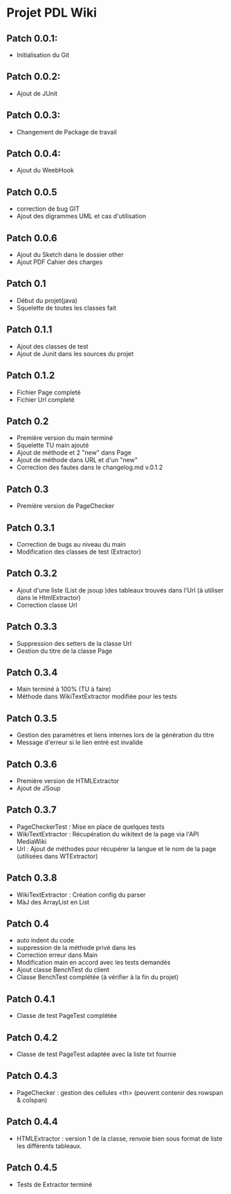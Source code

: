Projet PDL Wiki
=======================

## Patch 0.0.1:
* Initialisation du Git

## Patch 0.0.2:
* Ajout de JUnit

## Patch 0.0.3:
* Changement de Package de travail

## Patch 0.0.4:
* Ajout du WeebHook

## Patch 0.0.5
* correction de bug GIT
* Ajout des digrammes UML et cas d'utilisation

## Patch 0.0.6
* Ajout du Sketch dans le dossier other
* Ajout PDF Cahier des charges

## Patch 0.1
* Début du projet(java)
* Squelette de toutes les classes fait

## Patch 0.1.1
* Ajout des classes de test
* Ajout de Junit dans les sources du projet 

## Patch 0.1.2
* Fichier Page completé
* Fichier Url completé

## Patch 0.2
* Première version du main terminé
* Squelette TU main ajouté
* Ajout de méthode et 2 "new" dans Page
* Ajout de méthode dans URL et d'un "new"
* Correction des fautes dans le changelog.md v.0.1.2

## Patch 0.3
* Première version de PageChecker

## Patch 0.3.1
* Correction de bugs au niveau du main
* Modification des classes de test (Extractor)

## Patch 0.3.2
* Ajout d'une liste (List<Element> de jsoup )des tableaux trouvés dans l'Url (à utiliser dans le HtmlExtractor)
* Correction classe Url

## Patch 0.3.3
* Suppression des setters de la classe Url
* Gestion du titre de la classe Page

## Patch 0.3.4
* Main terminé à 100% (TU à faire)
* Méthode dans WikiTextExtractor modifiée pour les tests

## Patch 0.3.5
* Gestion des paramètres et liens internes lors de la génération du titre
* Message d'erreur si le lien entré est invalide

## Patch 0.3.6
* Première version de HTMLExtractor
* Ajout de JSoup

## Patch 0.3.7
* PageCheckerTest : Mise en place de quelques tests
* WikiTextExtractor : Récupération du wikitext de la page via l'API MediaWiki
* Url : Ajout de méthodes pour récupérer la langue et le nom de la page (utilisées dans WTExtractor)

## Patch 0.3.8
* WikiTextExtractor : Création config du parser
* MàJ des ArrayList en List

## Patch 0.4
* auto indent du code
* suppression de la méthode privé dans les
* Correction erreur dans Main
* Modification main en accord avec les tests demandés
* Ajout classe BenchTest du client
* Classe BenchTest complétée (à vérifier à la fin du projet)

## Patch 0.4.1
* Classe de test  PageTest complétée

## Patch 0.4.2
* Classe de test PageTest adaptée avec la liste txt fournie

## Patch 0.4.3
* PageChecker : gestion des cellules \<th> (peuvent contenir des rowspan & colspan)

## Patch 0.4.4
* HTMLExtractor : version 1 de la classe, renvoie bien sous format de liste les différents tableaux.

## Patch 0.4.5
* Tests de Extractor terminé
